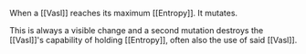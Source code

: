 When a [[Vasl]] reaches its maximum [[Entropy]]. It mutates.

This is always a visible change and a second mutation destroys the [[Vasl]]'s capability of holding [[Entropy]], often also the use of said [[Vasl]].